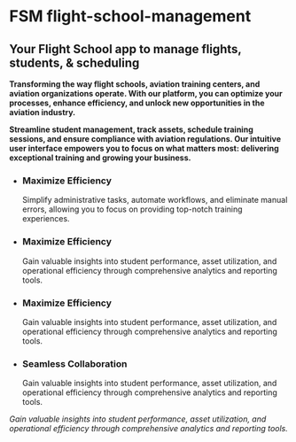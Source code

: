 # FSM flight-school-management
<h2>Your Flight School app to manage flights, students, & scheduling</h2>

<strong>
<p>Transforming the way flight schools, aviation training centers, and aviation organizations operate. With our platform, you can optimize your processes, enhance efficiency, and unlock new opportunities in the aviation industry.
</p>
<p>
Streamline student management, track assets, schedule training sessions, and ensure compliance with aviation regulations. Our intuitive user interface empowers you to focus on what matters most: delivering exceptional training and growing your business.
</p>
</strong>

<ul>
    <li/><h3>Maximize Efficiency</h3> Simplify administrative tasks, automate workflows, and eliminate manual errors, allowing you to focus on providing top-notch training experiences.
    <li/><h3>Maximize Efficiency</h3>Gain valuable insights into student performance, asset utilization, and operational efficiency through comprehensive analytics and reporting tools.
    <li/><h3>Maximize Efficiency</h3>Gain valuable insights into student performance, asset utilization, and operational efficiency through comprehensive analytics and reporting tools.
    <li/><h3>Seamless Collaboration</h3>Gain valuable insights into student performance, asset utilization, and operational efficiency through comprehensive analytics and reporting tools.
    
</ul>

<i>Gain valuable insights into student performance, asset utilization, and operational efficiency through comprehensive analytics and reporting tools.</i>

